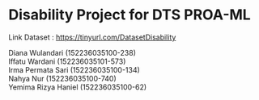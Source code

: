 # Disability Project for DTS PROA-ML

Link Dataset : https://tinyurl.com/DatasetDisability

Diana Wulandari	    (152236035100-238)  
Iffatu Wardani	    (152236035101-573)  
Irma Permata Sari	  (152236035100-134)  
Nahya Nur	          (152236035100-740)  
Yemima Rizya Haniel	(152236035100-62)  
